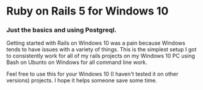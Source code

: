 # Ruby on Rails 5 for Windows 10
### Just the basics and using Postgreql.

Getting started with Rails on Windows 10 was a pain because Windows tends to have issues with a variety of things. This is the simplest setup I got to consistently work for all of my rails projects on my Windows 10 PC using Bash on Ubunto on Windows for all command line work.

Feel free to use this for your Windows 10 (I haven't tested it on other versions) projects. I hope it helps someone save some time.
